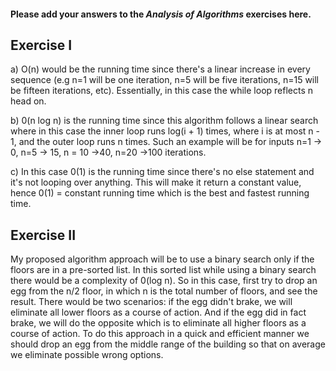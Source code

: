#### Please add your answers to the ***Analysis of  Algorithms*** exercises here.

## Exercise I

a) O(n) would be the running time since there's a linear increase in every sequence (e.g n=1 will be one iteration, n=5 will be five iterations, n=15 will be fifteen iterations, etc). Essentially, in this case the while loop reflects n head on.


b) 0(n log n) is the running time since this algorithm follows a linear search where in this case the inner loop runs log(i + 1) times, where i is at most n - 1, and the outer loop runs n times. Such an example will be for inputs n=1 -> 0, n=5 -> 15, n = 10 ->40, n=20 ->100 iterations.

c) In this case 0(1) is the running time since there's no else statement and it's not looping over anything. This will make it return a constant value, hence 0(1) = constant running time which is the best and fastest running time.

## Exercise II

My proposed algorithm approach will be to use a binary search only if the floors are in a pre-sorted list. In this sorted list while using a binary search there would be a complexity of 0(log n). So in this case, first try to drop an egg from the n/2 floor, in which n is the total number of floors, and see the result. There would be two scenarios: if the egg didn't brake, we will eliminate all lower floors as a course of action. And if the egg did in fact brake, we will do the opposite which is to eliminate all higher floors as a course of action.
To do this approach in a quick and efficient manner we should drop an egg from the middle range of the building so that on average we eliminate possible wrong options.